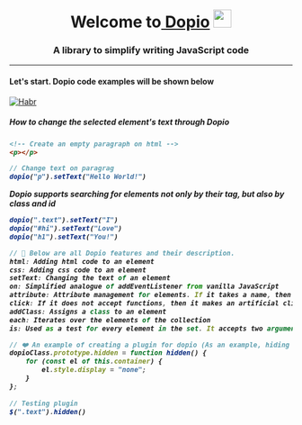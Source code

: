 <h1 align="center">Welcome to<a href="https://daniilshat.ru/" target="_blank"> Dopio</a> 
<img src="https://github.com/blackcater/blackcater/raw/main/images/Hi.gif" height="32"/></h1>
<h3 align="center">A library to simplify writing JavaScript code</h3>

<hr>

<h4>Let's start. Dopio code examples will be shown below</h4>

[![Habr](https://img.shields.io/badge/-Habr-090909?style=for-the-badge&logo=Habr&logoColor=00FF00)](https://habr.com/ru/amp/post/649363/)

<h5>How to change the selected element's text through Dopio<h5>
  
```html
<!-- Create an empty paragraph on html -->
<p></p>
```
  
```js
// Change text on paragrag
dopio("p").setText("Hello World!")
```
<p>Dopio supports searching for elements not only by their tag, but also by class and id</p>

```js
dopio(".text").setText("I")
dopio("#hi").setText("Love")
dopio("h1").setText("You!")
```
  
```js
// 🍁 Below are all Dopio features and their description. 
html: Adding html code to an element
css: Adding css code to an element
setText: Changing the text of an element
on: Simplified analogue of addEventListener from vanilla JavaScript
attribute: Attribute management for elements. If it takes a name, then reads the attribute, if it also takes a value, then overwrites the attribute
click: If it does not accept functions, then it makes an artificial click on the object, otherwise it listens for clicks on the object
addClass: Assigns a class to an element
each: Iterates over the elements of the collection
is: Used as a test for every element in the set. It accepts two arguments
```
  
```js
// ❤️ An example of creating a plugin for dopio (As an example, hiding an element from the page)
dopioClass.prototype.hidden = function hidden() {
    for (const el of this.container) {
        el.style.display = "none";
    }
};
  
// Testing plugin
$(".text").hidden()
```
